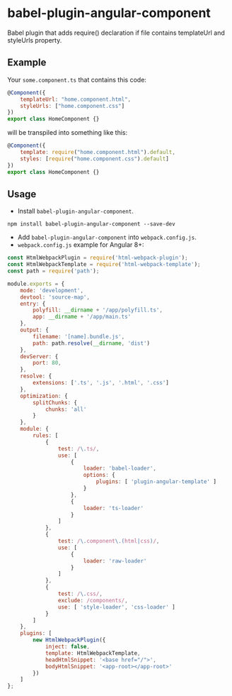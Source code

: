 # babel-plugin-angular-component

Babel plugin that adds require() declaration if file contains templateUrl and styleUrls property.

## Example

Your `some.component.ts` that contains this code:

```js
@Component({
    templateUrl: "home.component.html",
    styleUrls: ["home.component.css"]
})
export class HomeComponent {}
```

will be transpiled into something like this:

```js
@Component({
    template: require("home.component.html").default,
    styles: [require("home.component.css").default]
})
export class HomeComponent {}
```

## Usage

* Install `babel-plugin-angular-component`.

```
npm install babel-plugin-angular-component --save-dev
```

* Add `babel-plugin-angular-component` into `webpack.config.js`.
* `webpack.config.js` example for Angular 8+:
```js
const HtmlWebpackPlugin = require('html-webpack-plugin');
const HtmlWebpackTemplate = require('html-webpack-template');
const path = require('path');

module.exports = {
    mode: 'development',
    devtool: 'source-map',
    entry: {
        polyfill: __dirname + '/app/polyfill.ts',
        app: __dirname + '/app/main.ts'
    },
    output: {
        filename: '[name].bundle.js',
        path: path.resolve(__dirname, 'dist')
    },
    devServer: {
        port: 80,
    },
    resolve: {
        extensions: ['.ts', '.js', '.html', '.css']
    },
    optimization: {
        splitChunks: {
            chunks: 'all'
        }
    },
    module: {
        rules: [
            {
                test: /\.ts/,
                use: [
                    {
                        loader: 'babel-loader',
                        options: {
                            plugins: [ 'plugin-angular-template' ]
                        }
                    },
                    {
                        loader: 'ts-loader'
                    }
                ]
            },
            {
                test: /\.component\.(html|css)/,
                use: [
                    {
                        loader: 'raw-loader'
                    }
                ]
            },
            {
                test: /\.css/,
                exclude: /components/,
                use: [ 'style-loader', 'css-loader' ]
            }
        ]
    },
    plugins: [
        new HtmlWebpackPlugin({
            inject: false,
            template: HtmlWebpackTemplate,
            headHtmlSnippet: '<base href="/">',
            bodyHtmlSnippet: '<app-root></app-root>'
        })
    ]
};
```